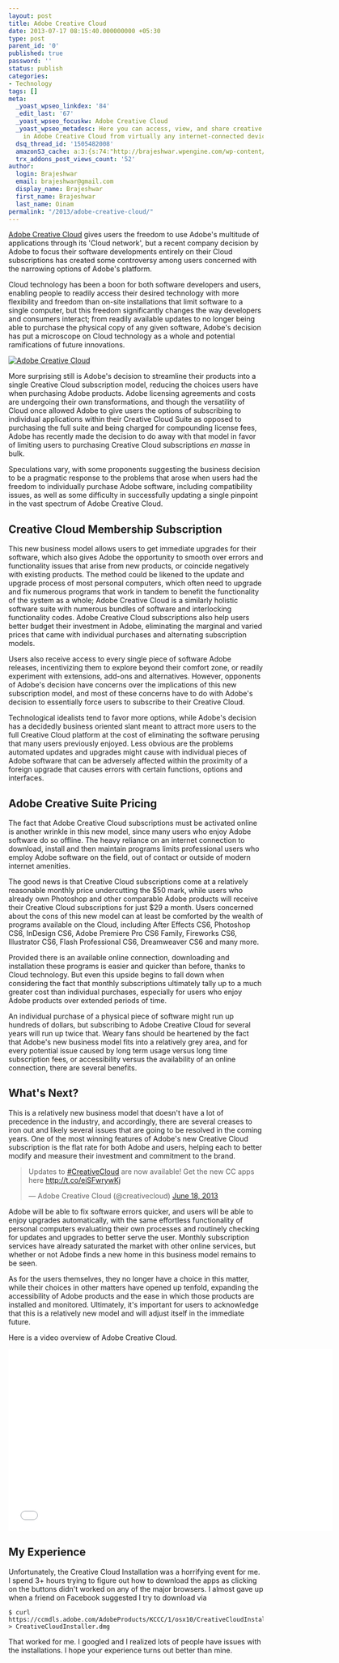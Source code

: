 ```yaml
---
layout: post
title: Adobe Creative Cloud
date: 2013-07-17 08:15:40.000000000 +05:30
type: post
parent_id: '0'
published: true
password: ''
status: publish
categories:
- Technology
tags: []
meta:
  _yoast_wpseo_linkdex: '84'
  _edit_last: '67'
  _yoast_wpseo_focuskw: Adobe Creative Cloud
  _yoast_wpseo_metadesc: Here you can access, view, and share creative files saved
    in Adobe Creative Cloud from virtually any internet-connected device.
  dsq_thread_id: '1505482008'
  amazonS3_cache: a:3:{s:74:"http://brajeshwar.wpengine.com/wp-content/uploads/adobe-creative-cloud.jpg";i:6719;s:71:"http://media.brajeshwar.com/wp-content/uploads/adobe-creative-cloud.jpg";i:6719;s:72:"https://media.brajeshwar.com/wp-content/uploads/adobe-creative-cloud.jpg";i:6719;}
  trx_addons_post_views_count: '52'
author:
  login: Brajeshwar
  email: brajeshwar@gmail.com
  display_name: Brajeshwar
  first_name: Brajeshwar
  last_name: Oinam
permalink: "/2013/adobe-creative-cloud/"
---
```

<p><a href="//creative.adobe.com/">Adobe Creative Cloud</a> gives users the freedom to use Adobe's multitude of applications through its 'Cloud network', but a recent company decision by Adobe to focus their software developments entirely on their Cloud subscriptions has created some controversy among users concerned with the narrowing options of Adobe's platform.</p>
<p>Cloud technology has been a boon for both software developers and users, enabling people to readily access their desired technology with more flexibility and freedom than on-site installations that limit software to a single computer, but this freedom significantly changes the way developers and consumers interact; from readily available updates to no longer being able to purchase the physical copy of any given software, Adobe's decision has put a microscope on Cloud technology as a whole and potential ramifications of future innovations.</p>
<p><!--more--></p>
<p><a href="//creative.adobe.com/"><img src="{{ site.baseurl }}/assets/2013/07/adobe-creative-cloud.jpg" alt="Adobe Creative Cloud" class="alignnone size-full wp-image-6719" /></a></p>
<p>More surprising still is Adobe's decision to streamline their products into a single Creative Cloud subscription model, reducing the choices users have when purchasing Adobe products. Adobe licensing agreements and costs are undergoing their own transformations, and though the versatility of Cloud once allowed Adobe to give users the options of subscribing to individual applications within their Creative Cloud Suite as opposed to purchasing the full suite and being charged for compounding license fees, Adobe has recently made the decision to do away with that model in favor of limiting users to purchasing Creative Cloud subscriptions <em>en masse</em> in bulk.</p>
<p>Speculations vary, with some proponents suggesting the business decision to be a pragmatic response to the problems that arose when users had the freedom to individually purchase Adobe software, including compatibility issues, as well as some difficulty in successfully updating a single pinpoint in the vast spectrum of Adobe Creative Cloud.</p>
<h2>Creative Cloud Membership Subscription</h2>
<p>This new business model allows users to get immediate upgrades for their software, which also gives Adobe the opportunity to smooth over errors and functionality issues that arise from new products, or coincide negatively with existing products. The method could be likened to the update and upgrade process of most personal computers, which often need to upgrade and fix numerous programs that work in tandem to benefit the functionality of the system as a whole; Adobe Creative Cloud is a similarly holistic software suite with numerous bundles of software and interlocking functionality codes. Adobe Creative Cloud subscriptions also help users better budget their investment in Adobe, eliminating the marginal and varied prices that came with individual purchases and alternating subscription models.</p>
<p>Users also receive access to every single piece of software Adobe releases, incentivizing them to explore beyond their comfort zone, or readily experiment with extensions, add-ons and alternatives. However, opponents of Adobe's decision have concerns over the implications of this new subscription model, and most of these concerns have to do with Adobe's decision to essentially force users to subscribe to their Creative Cloud. </p>
<p>Technological idealists tend to favor more options, while Adobe's decision has a decidedly business oriented slant meant to attract more users to the full Creative Cloud platform at the cost of eliminating the software perusing that many users previously enjoyed. Less obvious are the problems automated updates and upgrades might cause with individual pieces of Adobe software that can be adversely affected within the proximity of a foreign upgrade that causes errors with certain functions, options and interfaces.</p>
<h2>Adobe Creative Suite Pricing</h2>
<p>The fact that Adobe Creative Cloud subscriptions must be activated online is another wrinkle in this new model, since many users who enjoy Adobe software do so offline. The heavy reliance on an internet connection to download, install and then maintain programs limits professional users who employ Adobe software on the field, out of contact or outside of modern internet amenities. </p>
<p>The good news is that Creative Cloud subscriptions come at a relatively reasonable monthly price undercutting the $50 mark, while users who already own Photoshop and other comparable Adobe products will receive their Creative Cloud subscriptions for just $29 a month. Users concerned about the cons of this new model can at least be comforted by the wealth of programs available on the Cloud, including After Effects CS6, Photoshop CS6, InDesign CS6, Adobe Premiere Pro CS6 Family, Fireworks CS6, Illustrator CS6, Flash Professional CS6, Dreamweaver CS6 and many more.</p>
<p>Provided there is an available online connection, downloading and installation these programs is easier and quicker than before, thanks to Cloud technology. But even this upside begins to fall down when considering the fact that monthly subscriptions ultimately tally up to a much greater cost than individual purchases, especially for users who enjoy Adobe products over extended periods of time. </p>
<p>An individual purchase of a physical piece of software might run up hundreds of dollars, but subscribing to Adobe Creative Cloud for several years will run up twice that. Weary fans should be heartened by the fact that Adobe's new business model fits into a relatively grey area, and for every potential issue caused by long term usage versus long time subscription fees, or accessibility versus the availability of an online connection, there are several benefits.</p>
<h2>What's Next?</h2>
<p>This is a relatively new business model that doesn't have a lot of precedence in the industry, and accordingly, there are several creases to iron out and likely several issues that are going to be resolved in the coming years. One of the most winning features of Adobe's new Creative Cloud subscription is the flat rate for both Adobe and users, helping each to better modify and measure their investment and commitment to the brand.</p>
<blockquote class="twitter-tweet"><p>Updates to <a href="https://twitter.com/search?q=%23CreativeCloud&amp;src=hash">#CreativeCloud</a> are now available! Get the new CC apps here <a href="http://t.co/eiSFwrywKj">http://t.co/eiSFwrywKj</a></p>
<p>&mdash; Adobe Creative Cloud (@creativecloud) <a href="https://twitter.com/creativecloud/statuses/346837403291500544">June 18, 2013</a></p></blockquote>
<p><script async src="//platform.twitter.com/widgets.js" charset="utf-8"></script></p>
<p>Adobe will be able to fix software errors quicker, and users will be able to enjoy upgrades automatically, with the same effortless functionality of personal computers evaluating their own processes and routinely checking for updates and upgrades to better serve the user. Monthly subscription services have already saturated the market with other online services, but whether or not Adobe finds a new home in this business model remains to be seen.</p>
<p>As for the users themselves, they no longer have a choice in this matter, while their choices in other matters have opened up tenfold, expanding the accessibility of Adobe products and the ease in which those products are installed and monitored. Ultimately, it's important for users to acknowledge that this is a relatively new model and will adjust itself in the immediate future.</p>
<p>Here is a video overview of Adobe Creative Cloud.</p>
<p><iframe width="640" height="360" src="//www.youtube.com/embed/4PRyeON1GV0" frameborder="0" allowfullscreen></iframe></p>
<h2>My Experience</h2>
<p>Unfortunately, the Creative Cloud Installation was a horrifying event for me. I spend 3+ hours trying to figure out how to download the apps as clicking on the buttons didn't worked on any of the major browsers. I almost gave up  when a friend on Facebook suggested I try to download via</p>
<pre><code>$ curl https://ccmdls.adobe.com/AdobeProducts/KCCC/1/osx10/CreativeCloudInstaller.dmg > CreativeCloudInstaller.dmg</code></pre>
<p>That worked for me. I googled and I realized lots of people have issues with the installations. I hope your experience turns out better than mine.</p>
